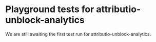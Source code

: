 # Playground tests for attributio-unblock-analytics
We are still awaiting the first test run for attributio-unblock-analytics.
